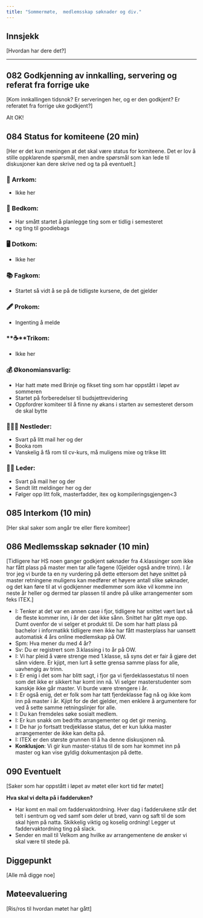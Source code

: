 ```yaml
---
title: "Sommermøte,  medlemsskap søknader og div."
---
```


## Innsjekk

[Hvordan har dere det?]

---

## 082 Godkjenning av innkalling, servering og referat fra forrige uke

[Kom innkallingen tidsnok? Er serveringen her, og er den godkjent? Er referatet fra forrige uke godkjent?]

Alt OK!

## 084 Status for komiteene (20 min)

[Her er det kun meningen at det skal være status for komiteene. Det er lov å stille oppklarende spørsmål, men andre spørsmål som kan lede til diskusjoner kan dere skrive ned og ta på eventuelt.]

### **🎉** Arrkom:

- Ikke her

### **👔** Bedkom:

- Har smått startet å planlegge ting som er tidlig i semesteret
- og ting til goodiebags

### **🖥️** Dotkom:

- Ikke her

### **📚** Fagkom:

- Startet så vidt å se på de tidligste kursene, de det gjelder

### **🖋️** Prokom:

- Ingenting å melde

### **☕**Trikom:

- Ikke her

### **💰** Økonomiansvarlig:

- Har hatt møte med Brinje og fikset ting som har oppstått i løpet av sommeren
- Startet på forberedelser til budsjettrevidering
- Oppfordrer komiteer til å finne ny økans i starten av semesteret dersom de skal bytte

### 👩🏻‍🦰 Nestleder:

- Svart på litt mail her og der
- Booka rom
- Vanskelig å få rom til cv-kurs, må muligens mixe og trikse litt

### 👩🏾 Leder:

- Svart på mail her og der
- Sendt litt meldinger her og der
- Følger opp litt folk, masterfadder, itex og kompileringsgjengen<3

## 085 Interkom (10 min)

[Her skal saker som angår tre eller flere komiteer]

## 086 Medlemsskap søknader (10 min)

[Tidligere har HS noen ganger godkjent søknader fra 4.klassinger som ikke har fått plass på master men tar alle fagene (Gjelder også andre trinn). I år tror jeg vi burde ta en ny vurdering på dette ettersom det høye snittet på master retningene muligens kan medfører et høyere antall slike søknader, og det kan føre til at vi godkjenner medlemmer som ikke vil komme inn neste år heller og dermed tar plassen til andre på ulike arrangementer som feks ITEX.]

- I: Tenker at det var en annen case i fjor, tidligere har snittet vært lavt så de fleste kommer inn, i år der det ikke sånn. Snittet har gått mye opp. Dumt ovenfor de vi selger et produkt til. De som har hatt plass på bachelor i informatikk tidligere men ikke har fått masterplass har uansett automatisk 4 års online medlemskap på OW.
- Spm: Hva mener du med 4 år?
- Sv: Du er registrert som 3.klassing i to år på OW.
- I: Vi har pleid å være strenge med 1.klasse, så syns det er fair å gjøre det sånn videre. Er kjipt, men lurt å sette grensa samme plass for alle, uavhengig av trinn.
- I: Er enig i det som har blitt sagt, i fjor ga vi fjerdeklassestatus til noen som det ikke er sikkert har komt inn nå. Vi selger masterstudenter som kanskje ikke går master. Vi burde være strengere i år.
- I: Er også enig, det er folk som har tatt fjerdeklasse fag nå og ikke kom inn på master i år. Kjipt for de det gjelder, men enklere å argumentere for ved å sette samme retningslinjer for alle.
- I: Du kan fremdeles søke sosialt medlem.
- I: Er kun snakk om bedrifts arrangementer og det gir mening.
- I: De har jo fortsatt tredjeklasse status, det er kun lukka master arrangementer de ikke kan delta på.
- I: ITEX er den største grunnen til å ha denne diskusjonen nå.
- **Konklusjon**: Vi gir kun master-status til de som har kommet inn på master og kan vise gyldig dokumentasjon på dette.

## 090 Eventuelt

[Saker som har oppstått i løpet av møtet eller kort tid før møtet]

**Hva skal vi delta på i fadderuken?**

- Har komt en mail om faddervaktordning. Hver dag i fadderukene står det telt i sentrum og ved samf som deler ut brød, vann og saft til de som skal hjem på natta. Skikkelig viktig og koselig ordning! Legger ut faddervaktordning ting på slack.
- Sender en mail til Velkom ang hvilke av arrangementene de ønsker vi skal være til stede på.

## Diggepunkt

[Alle må digge noe]

## Møteevaluering

[Ris/ros til hvordan møtet har gått]